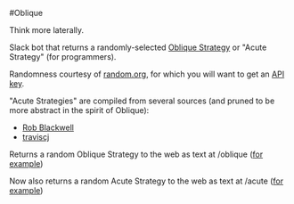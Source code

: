 #Oblique

Think more laterally.

Slack bot that returns a randomly-selected [Oblique Strategy](http://www.rtqe.net/ObliqueStrategies/Ed1.html) or "Acute Strategy" (for programmers).

Randomness courtesy of [random.org](http://random.org), for which you will want to get an [API key](https://api.random.org/api-keys).

"Acute Strategies" are compiled from several sources (and pruned to be more abstract in the spirit of Oblique):
* [Rob Blackwell](https://github.com/RobBlackwell/oblique-strategies-for-programmers)
* [traviscj](https://traviscj.com/blog/oblique_programming_strategies.html)

Returns a random Oblique Strategy to the web as text at /oblique ([for example](http://oblique.ty-m.xyz/oblique)) 

Now also returns a random Acute Strategy to the web as text at /acute ([for example](http://oblique.ty-m.xyz/acute)) 